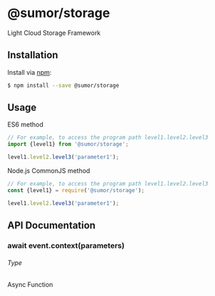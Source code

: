 # @sumor/storage
Light Cloud Storage Framework

## Installation

Install via [npm](https://www.npmjs.com/):
```sh
$ npm install --save @sumor/storage
```

## Usage

ES6 method
```js
// For example, to access the program path level1.level2.level3
import {level1} from '@sumor/storage';

level1.level2.level3('parameter1');
```
Node.js CommonJS method
```js
// For example, to access the program path level1.level2.level3
const {level1} = require('@sumor/storage');

level1.level2.level3('parameter1');
```

## API Documentation

### await event.context(parameters)
###### Type
Async Function